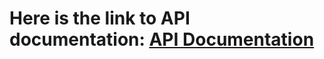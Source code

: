 # Here is the link to API documentation: [API Documentation](https://documenter.getpostman.com/view/32898780/2sA3kd9cJG)
